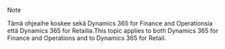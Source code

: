 > [!NOTE]
> <span data-ttu-id="c5c1c-101">Tämä ohjeaihe koskee sekä Dynamics 365 for Finance and Operationsia että Dynamics 365 for Retailia.</span><span class="sxs-lookup"><span data-stu-id="c5c1c-101">This topic applies to both Dynamics 365 for Finance and Operations and to Dynamics 365 for Retail.</span></span> 
